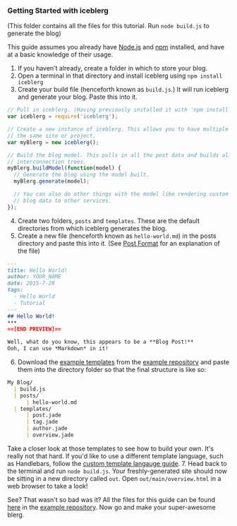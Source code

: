 ### Getting Started with iceblerg
(This folder contains all the files for this tutorial. Run `node build.js` to generate the blog)

This guide assumes you already have [Node.js](https://nodejs.org/) and [npm](https://www.npmjs.com/) installed, and have at a basic knowledge of their usage.

1. If you haven't already, create a folder in which to store your blog.
2. Open a terminal in that directory and install iceblerg using `npm install iceblerg`
3. Create your build file (henceforth known as `build.js`.) It will run iceblerg and generate your blog. Paste this into it.

  ```javascript
// Pull in iceblerg. (Having previously installed it with 'npm install iceblerg')
var iceblerg = require('iceblerg');

// Create a new instance of iceblerg. This allows you to have multiple blogs in
// the same site or project.
var myBlerg = new iceblerg();

// Build the blog model. This pulls in all the post data and builds all the
// interconnection trees.
myBlerg.buildModel(function(model) {
    // Generate the blog using the model built.
    myBlerg.generate(model);

    // You can also do other things with the model like rendering custom pages or passing
    // blog data to other services.
});
  ```
4. Create two folders, `posts` and `templates`. These are the default directories from which iceblerg generates the blog.
5. Create a new file (henceforth known as `hello-world.md`) in the posts directory and paste this into it. (See [Post Format](#post-format) for an explanation of the file)

  ```markdown
---
title: Hello World!
author: YOUR_NAME
date: 2015-7-28
tags:
    - Hello World
    - Tutorial
---
## Hello World!
***
==[END PREVIEW]==

Well, what do you know, this appears to be a **Blog Post!**
Ooh, I can use *Markdown* in it!

  ```
6. Download the [example templates](https://github.com/Tribex/iceblerg-examples/tree/master/example-templates) from the [example repository](https://github.com/Tribex/iceblerg-examples) and paste them into the directory folder so that the final structure is like so:

  ```markdown
My Blog/
    | build.js
    | posts/
        | hello-world.md
    | templates/
        | post.jade
        | tag.jade
        | author.jade
        | overview.jade
  ```
Take a closer look at those templates to see how to build your own. It's really not that hard. If you'd like to use a different template language, such as Handlebars, follow the [custom template langauge guide](https://github.com/Tribex/iceblerg-examples/tree/master/examples/custom-template-language).
7. Head back to the terminal and run `node build.js`. Your freshly-generated site should now be sitting in a new directory called `out`. Open `out/main/overview.html`
in a web browser to take a look!

See? That wasn't so bad was it? All the files for this guide can be found [here](https://github.com/Tribex/iceblerg-examples/tree/master/examples/getting-started) in the [example repository](https://github.com/Tribex/iceblerg-examples). Now go and make your super-awesome blerg.
